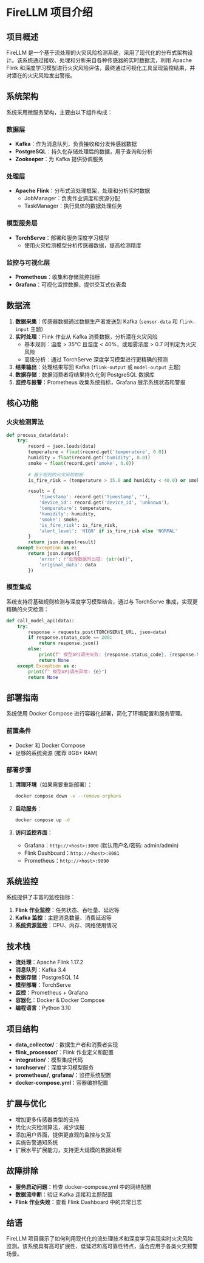 # FireLLM 项目介绍

## 项目概述

FireLLM 是一个基于流处理的火灾风险检测系统，采用了现代化的分布式架构设计。该系统通过接收、处理和分析来自各种传感器的实时数据流，利用 Apache Flink 和深度学习模型进行火灾风险评估，最终通过可视化工具呈现监控结果，并对潜在的火灾风险发出警报。

## 系统架构

系统采用微服务架构，主要由以下组件构成：

### 数据层

- **Kafka**：作为消息队列，负责接收和分发传感器数据
- **PostgreSQL**：持久化存储处理后的数据，用于查询和分析
- **Zookeeper**：为 Kafka 提供协调服务

### 处理层

- **Apache Flink**：分布式流处理框架，处理和分析实时数据
  - JobManager：负责作业调度和资源分配
  - TaskManager：执行具体的数据处理任务

### 模型服务层

- **TorchServe**：部署和服务深度学习模型
  - 使用火灾检测模型分析传感器数据，提高检测精度

### 监控与可视化层

- **Prometheus**：收集和存储监控指标
- **Grafana**：可视化监控数据，提供交互式仪表盘

## 数据流

1. **数据采集**：传感器数据通过数据生产者发送到 Kafka (`sensor-data` 和 `flink-input` 主题)
2. **实时处理**：Flink 作业从 Kafka 消费数据，分析潜在火灾风险
   - 基本规则：温度 > 35℃ 且湿度 < 40%，或烟雾浓度 > 0.7 时判定为火灾风险
   - 高级分析：通过 TorchServe 深度学习模型进行更精确的预测
3. **结果输出**：处理结果写回 Kafka (`flink-output` 或 `model-output` 主题)
4. **数据存储**：数据消费者将结果持久化到 PostgreSQL 数据库
5. **监控与报警**：Prometheus 收集系统指标，Grafana 展示系统状态和警报

## 核心功能

### 火灾检测算法

```python
def process_data(data):
    try:
        record = json.loads(data)
        temperature = float(record.get('temperature', 0.0))
        humidity = float(record.get('humidity', 0.0))
        smoke = float(record.get('smoke', 0.0))
        
        # 基于规则的火灾风险判断
        is_fire_risk = (temperature > 35.0 and humidity < 40.0) or smoke > 0.7

        result = {
            'timestamp': record.get('timestamp', ''),
            'device_id': record.get('device_id', 'unknown'),
            'temperature': temperature,
            'humidity': humidity,
            'smoke': smoke,
            'is_fire_risk': is_fire_risk,
            'alert_level': 'HIGH' if is_fire_risk else 'NORMAL'
        }
        return json.dumps(result)
    except Exception as e:
        return json.dumps({
            'error': f"处理数据时出错: {str(e)}",
            'original_data': data
        })
```

### 模型集成

系统支持将基础规则检测与深度学习模型结合，通过与 TorchServe 集成，实现更精确的火灾检测：

```python
def call_model_api(data):
    try:
        response = requests.post(TORCHSERVE_URL, json=data)
        if response.status_code == 200:
            return response.json()
        else:
            print(f" 模型API调用失败: {response.status_code}, {response.text}")
            return None
    except Exception as e:
        print(f" 模型API调用异常: {e}")
        return None
```

## 部署指南

系统使用 Docker Compose 进行容器化部署，简化了环境配置和服务管理。

### 前置条件

- Docker 和 Docker Compose
- 足够的系统资源 (推荐 8GB+ RAM)

### 部署步骤

1. **清理环境**（如果需要重新部署）：
   ```bash
   docker compose down -v --remove-orphans
   ```

2. **启动服务**：
   ```bash
   docker compose up -d
   ```

3. **访问监控界面**：
   - Grafana：`http://<host>:3000` (默认用户名/密码: admin/admin)
   - Flink Dashboard：`http://<host>:8081`
   - Prometheus：`http://<host>:9090`

## 系统监控

系统提供了丰富的监控指标：

1. **Flink 作业监控**：任务状态、吞吐量、延迟等
2. **Kafka 监控**：主题消息数量、消费延迟等
3. **系统资源监控**：CPU、内存、网络使用情况

## 技术栈

- **流处理**：Apache Flink 1.17.2
- **消息队列**：Kafka 3.4
- **数据存储**：PostgreSQL 14
- **模型部署**：TorchServe
- **监控**：Prometheus + Grafana
- **容器化**：Docker & Docker Compose
- **编程语言**：Python 3.10

## 项目结构

- **data_collector/**：数据生产者和消费者实现
- **flink_processor/**：Flink 作业定义和配置
- **integration/**：模型集成代码
- **torchserve/**：深度学习模型服务
- **prometheus/**, **grafana/**：监控系统配置
- **docker-compose.yml**：容器编排配置

## 扩展与优化

- 增加更多传感器类型的支持
- 优化火灾检测算法，减少误报
- 添加用户界面，提供更直观的监控与交互
- 实施告警通知系统
- 扩展水平扩展能力，支持更大规模的数据处理

## 故障排除

- **服务启动问题**：检查 docker-compose.yml 中的网络配置
- **数据流中断**：验证 Kafka 连接和主题配置
- **Flink 作业失败**：查看 Flink Dashboard 中的异常日志

## 结语

FireLLM 项目展示了如何利用现代化的流处理技术和深度学习实现实时火灾风险监测。该系统具有高可扩展性、低延迟和高可靠性特点，适合应用于各类火灾预警场景。
